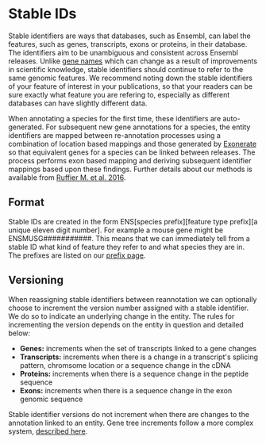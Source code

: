 # Stable IDs

Stable identifiers are ways that databases, such as Ensembl, can label the features, such as genes, transcripts, exons or proteins, in their database. The identifiers aim to be unambiguous and consistent across Ensembl releases. Unlike [gene names](ens-emily/ensembl-docs/blob/master/annotation/gene_names.md) which can change as a result of improvements in scientific knowledge, stable identifiers should continue to refer to the same genomic features. We recommend noting down the stable identifiers of your feature of interest in your publications, so that your readers can be sure exactly what feature you are refering to, especially as different databases can have slightly different data.

When annotating a species for the first time, these identifiers are auto-generated. For subsequent new gene annotations for a species, the entity identifiers are mapped between re-annotation processes using a combination of location based mappings and those generated by [Exonerate](http://www.ebi.ac.uk/about/vertebrate-genomics/software/exonerate) so that equivalent genes for a species can be linked between releases. The process performs exon based mapping and deriving subsequent identifier mappings based upon these findings. Further details about our methods is available from [Ruffier M. et al. 2016](https://europepmc.org/articles/PMC5467575).

## Format

Stable IDs are created in the form ENS[species prefix][feature type prefix][a unique eleven digit number]. For example a mouse gene might be ENSMUSG###########. This means that we can immediately tell from a stable ID what kind of feature they refer to and what species they are in. The prefixes are listed on our [prefix page](stable_id_prefixes.md).

## Versioning

When reassigning stable identifiers between reannotation we can optionally choose to increment the version number assigned with a stable identifier. We do so to indicate an underlying change in the entity. The rules for incrementing the version depends on the entity in question and detailed below:

* **Genes:** increments when the set of transcripts linked to a gene changes
* **Transcripts:** increments when there is a change in a transcript's splicing pattern, chromsome location or a sequence change in the cDNA
* **Proteins:** increments when there is a sequence change in the peptide sequence
* **Exons:** increments when there is a sequence change in the exon genomic sequence

Stable identifier versions do not increment when there are changes to the annotation linked to an entity. Gene tree increments follow a more complex system, [described here](ens-emily/ensembl-docs/blob/master/compara/gene_tree_stable_id.md).

